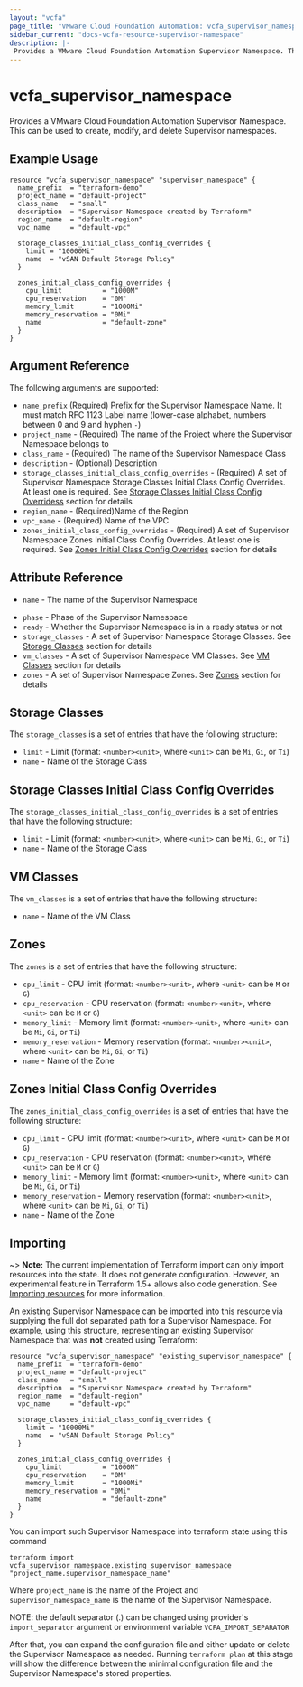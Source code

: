 ```yaml
---
layout: "vcfa"
page_title: "VMware Cloud Foundation Automation: vcfa_supervisor_namespace"
sidebar_current: "docs-vcfa-resource-supervisor-namespace"
description: |-
 Provides a VMware Cloud Foundation Automation Supervisor Namespace. This can be used to create, modify, and delete Supervisor namespaces.
---
```


# vcfa\_supervisor\_namespace

Provides a VMware Cloud Foundation Automation Supervisor Namespace. This can be used to create, modify, and delete Supervisor namespaces.

## Example Usage

```hcl
resource "vcfa_supervisor_namespace" "supervisor_namespace" {
  name_prefix  = "terraform-demo"
  project_name = "default-project"
  class_name   = "small"
  description  = "Supervisor Namespace created by Terraform"
  region_name  = "default-region"
  vpc_name     = "default-vpc"

  storage_classes_initial_class_config_overrides {
    limit = "10000Mi"
    name  = "vSAN Default Storage Policy"
  }

  zones_initial_class_config_overrides {
    cpu_limit          = "1000M"
    cpu_reservation    = "0M"
    memory_limit       = "1000Mi"
    memory_reservation = "0Mi"
    name               = "default-zone"
  }
}
```

## Argument Reference

The following arguments are supported:

* `name_prefix` (Required) Prefix for the Supervisor Namespace Name. It must match RFC 1123 Label name (lower-case alphabet,
  numbers between 0 and 9 and hyphen `-`)
* `project_name` - (Required) The name of the Project where the Supervisor Namespace belongs to
* `class_name` - (Required) The name of the Supervisor Namespace Class
* `description` - (Optional) Description
* `storage_classes_initial_class_config_overrides` - (Required) A set of Supervisor Namespace Storage Classes Initial Class Config Overrides. At least one is required. See [Storage Classes Initial Class Config Overridess](#storage-classes-initial-class-config-overrides) section for details
* `region_name` - (Required)Name of the Region
* `vpc_name` - (Required) Name of the VPC
* `zones_initial_class_config_overrides` - (Required) A set of Supervisor Namespace Zones Initial Class Config Overrides. At least one is required. See [Zones Initial Class Config Overrides](#zones-initial-class-config-overrides) section for details

## Attribute Reference

* `name` - The name of the Supervisor Namespace
- `phase` - Phase of the Supervisor Namespace
- `ready` - Whether the Supervisor Namespace is in a ready status or not
- `storage_classes` - A set of Supervisor Namespace Storage Classes. See [Storage Classes](#storage-classes) section for details
- `vm_classes` - A set of Supervisor Namespace VM Classes. See [VM Classes](#vm-classes) section for details
- `zones` - A set of Supervisor Namespace Zones. See [Zones](#zones) section for details

<a id="storage-classes"></a>
## Storage Classes

The `storage_classes` is a set of entries that have the following structure:

* `limit` - Limit (format: `<number><unit>`, where `<unit>` can be `Mi`, `Gi`, or `Ti`)
* `name` - Name of the Storage Class

<a id="storage-classes-initial-class-config-overrides"></a>
## Storage Classes Initial Class Config Overrides

The `storage_classes_initial_class_config_overrides` is a set of entries that have the following structure:

* `limit` - Limit (format: `<number><unit>`, where `<unit>` can be `Mi`, `Gi`, or `Ti`)
* `name` - Name of the Storage Class

<a id="vm-classes"></a>
## VM Classes

The `vm_classes` is a set of entries that have the following structure:

* `name` - Name of the VM Class

<a id="zones"></a>
## Zones

The `zones` is a set of entries that have the following structure:

* `cpu_limit` - CPU limit (format: `<number><unit>`, where `<unit>` can be `M` or `G`)
* `cpu_reservation` - CPU reservation (format: `<number><unit>`, where `<unit>` can be `M` or `G`)
* `memory_limit` - Memory limit (format: `<number><unit>`, where `<unit>` can be `Mi`, `Gi`, or `Ti`)
* `memory_reservation` - Memory reservation (format: `<number><unit>`, where `<unit>` can be `Mi`, `Gi`, or `Ti`)
* `name` - Name of the Zone

<a id="zones-initial-class-config-overrides"></a>
## Zones Initial Class Config Overrides

The `zones_initial_class_config_overrides` is a set of entries that have the following structure:

* `cpu_limit` - CPU limit (format: `<number><unit>`, where `<unit>` can be `M` or `G`)
* `cpu_reservation` - CPU reservation (format: `<number><unit>`, where `<unit>` can be `M` or `G`)
* `memory_limit` - Memory limit (format: `<number><unit>`, where `<unit>` can be `Mi`, `Gi`, or `Ti`)
* `memory_reservation` - Memory reservation (format: `<number><unit>`, where `<unit>` can be `Mi`, `Gi`, or `Ti`)
* `name` - Name of the Zone

## Importing

~> **Note:** The current implementation of Terraform import can only import resources into the
state. It does not generate configuration. However, an experimental feature in Terraform 1.5+ allows
also code generation. See [Importing resources][importing-resources] for more information.

An existing Supervisor Namespace can be [imported][docs-import] into this resource via supplying the full dot separated path for a Supervisor Namespace.
For example, using this structure, representing an existing Supervisor Namespace that was **not** created using Terraform:

```hcl
resource "vcfa_supervisor_namespace" "existing_supervisor_namespace" {
  name_prefix  = "terraform-demo"
  project_name = "default-project"
  class_name   = "small"
  description  = "Supervisor Namespace created by Terraform"
  region_name  = "default-region"
  vpc_name     = "default-vpc"

  storage_classes_initial_class_config_overrides {
    limit = "10000Mi"
    name  = "vSAN Default Storage Policy"
  }

  zones_initial_class_config_overrides {
    cpu_limit          = "1000M"
    cpu_reservation    = "0M"
    memory_limit       = "1000Mi"
    memory_reservation = "0Mi"
    name               = "default-zone"
  }
}
```

You can import such Supervisor Namespace into terraform state using this command

```
terraform import vcfa_supervisor_namespace.existing_supervisor_namespace "project_name.supervisor_namespace_name"
```

Where `project_name` is the name of the Project and `supervisor_namespace_name` is the name of the Supervisor Namespace.

NOTE: the default separator (.) can be changed using provider's `import_separator` argument or environment variable `VCFA_IMPORT_SEPARATOR`

After that, you can expand the configuration file and either update or delete the Supervisor Namespace as needed.
Running `terraform plan` at this stage will show the difference between the minimal configuration file and the Supervisor Namespace's stored properties.

[docs-import]: https://www.terraform.io/docs/import
[importing-resources]: /providers/vmware/vcfa/latest/docs/guides/importing_resources